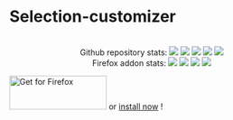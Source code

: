 # Selection-customizer
<div align="center">
    <br> Github repository stats:
    <img src="https://badgen.net/github/stars/Pythack/Selection-customizer/" >
    <img src="https://badgen.net/github/open-issues/Pythack/Selection-customizer/" >
    <img src="https://badgen.net/github/open-prs/Pythack/Selection-customizer/" >
    <img src="https://badgen.net/github/tag/Pythack/Selection-customizer/" >
    <img src="https://badgen.net/github/license/Pythack/Selection-customizer/" >
    <br/> Firefox addon stats:
    <img src="https://badgen.net/amo/users/selection-customizer/" >
    <img src="https://badgen.net/amo/rating/selection-customizer/" >
    <img src="https://badgen.net/amo/reviews/selection-customizer/" >
    <img src="https://badgen.net/amo/v/selection-customizer/" >
</div> 

<a text-align="center" href="https://addons.mozilla.org/en-GB/firefox/addon/selection-customizer/"><img alt="Get for Firefox" src="https://addons.cdn.mozilla.net/static/img/addons-buttons/AMO-button_1.png" width="172" height="60"></a> or <a href="https://addons.mozilla.org/firefox/downloads/file/3775633/selection_customizer-1.1-fx.xpi">install now</a> !
